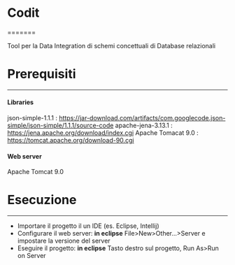 # Codit
=======

Tool per la Data Integration di schemi concettuali di Database relazionali

# Prerequisiti
--------------

#### Libraries

json-simple-1.1.1 : https://jar-download.com/artifacts/com.googlecode.json-simple/json-simple/1.1.1/source-code
apache-jena-3.13.1 : https://jena.apache.org/download/index.cgi
Apache Tomacat 9.0 : https://tomcat.apache.org/download-90.cgi

#### Web server

Apache Tomcat 9.0

# Esecuzione
------------

- Importare il progetto il un IDE (es. Eclipse, Intellij)
- Configurare il web server: **in eclipse** File>New>Other...>Server e impostare la versione del server
- Eseguire il progetto: **in eclipse** Tasto destro sul progetto, Run As>Run on Server